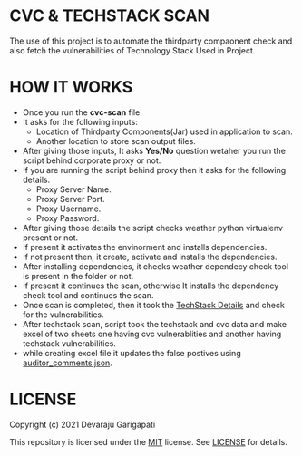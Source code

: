 # CVC & TECHSTACK SCAN

The use of this project is to automate the thirdparty compaonent check and also fetch the vulnerabilities of Technology Stack Used in Project.

# HOW IT WORKS

- Once you run the **cvc-scan** file 
- It asks for the following inputs:
    - Location of Thirdparty Components(Jar) used in application to scan.
    - Another location to store scan output files.
- After giving those inputs, It asks __Yes/No__ question wetaher you run the script behind corporate proxy or not.
- If you are running the script behind proxy then it asks for the following details.
    - Proxy Server Name.
    - Proxy Server Port.
    - Proxy Username.
    - Proxy Password.
- After giving those details the script checks weather python virtualenv present or not.
- If present it activates the envinorment and installs dependencies.
- If not present then, it create, activate and installs the dependencies.
- After installing dependencies, it checks weather dependecy check tool is present in the folder or not.
- If present it continues the scan, otherwise It installs the dependency check tool and continues the scan.
- Once scan is completed, then it took the [TechStack Details](https://github.com/devarajug/CVC-TechStack/blob/main/Utils/tech_stack_details.json) and check for the vulnerabilities.
- After techstack scan, script took the techstack and cvc data and make excel of two sheets one having cvc vulnerablities and another having techstack vulnerabilities.
- while creating excel file it updates the false postives using [auditor_comments.json](https://github.com/devarajug/CVC-TechStack/blob/main/Utils/auditor_comments.json).


# LICENSE

Copyright (c) 2021 Devaraju Garigapati

This repository is licensed under the [MIT](https://opensource.org/licenses/MIT) license.
See [LICENSE](https://opensource.org/licenses/MIT) for details.